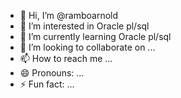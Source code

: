 - 👋 Hi, I’m @ramboarnold
- 👀 I’m interested in Oracle pl/sql
- 🌱 I’m currently learning Oracle pl/sql
- 💞️ I’m looking to collaborate on ...
- 📫 How to reach me ...
- 😄 Pronouns: ...
- ⚡ Fun fact: ...

<!---
ramboarnold/ramboarnold is a ✨ special ✨ repository because its `README.md` (this file) appears on your GitHub profile.
You can click the Preview link to take a look at your changes.
--->
